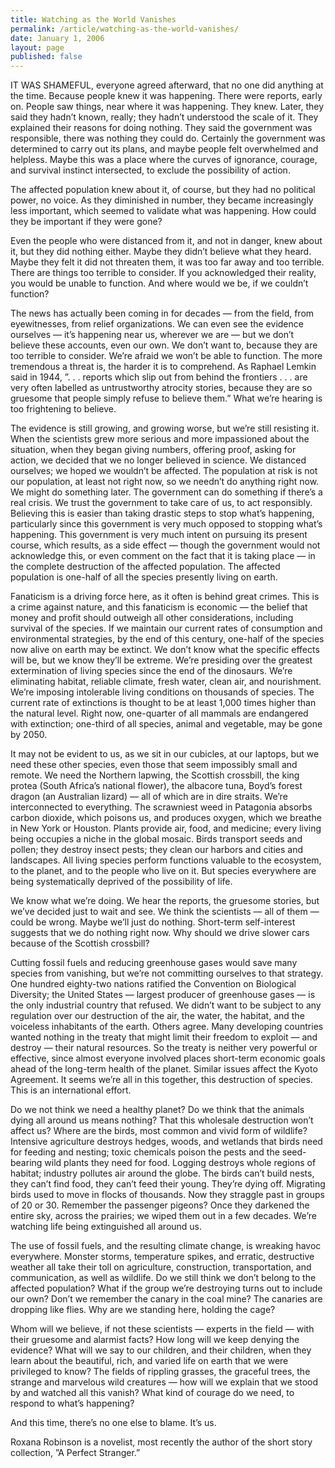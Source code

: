 ```yaml
---
title: Watching as the World Vanishes
permalink: /article/watching-as-the-world-vanishes/
date: January 1, 2006
layout: page
published: false
---
```

IT WAS SHAMEFUL, everyone agreed afterward, that no one did anything at the time. Because people knew it was happening. There were reports, early on. People saw things, near where it was happening. They knew. Later, they said they hadn&#8217;t known, really; they hadn&#8217;t understood the scale of it. They explained their reasons for doing nothing. They said the government was responsible, there was nothing they could do. Certainly the government was determined to carry out its plans, and maybe people felt overwhelmed and helpless. Maybe this was a place where the curves of ignorance, courage, and survival instinct intersected, to exclude the possibility of action.

The affected population knew about it, of course, but they had no political power, no voice. As they diminished in number, they became increasingly less important, which seemed to validate what was happening. How could they be important if they were gone?

Even the people who were distanced from it, and not in danger, knew about it, but they did nothing either. Maybe they didn&#8217;t believe what they heard. Maybe they felt it did not threaten them, it was too far away and too terrible. There are things too terrible to consider. If you acknowledged their reality, you would be unable to function. And where would we be, if we couldn&#8217;t function?

The news has actually been coming in for decades &#8212; from the field, from eyewitnesses, from relief organizations. We can even see the evidence ourselves &#8212; it&#8217;s happening near us, wherever we are &#8212; but we don&#8217;t believe these accounts, even our own. We don&#8217;t want to, because they are too terrible to consider. We&#8217;re afraid we won&#8217;t be able to function. The more tremendous a threat is, the harder it is to comprehend. As Raphael Lemkin said in 1944, &#8221;. . . reports which slip out from behind the frontiers . . . are very often labelled as untrustworthy atrocity stories, because they are so gruesome that people simply refuse to believe them.&#8221; What we&#8217;re hearing is too frightening to believe.

The evidence is still growing, and growing worse, but we&#8217;re still resisting it. When the scientists grew more serious and more impassioned about the situation, when they began giving numbers, offering proof, asking for action, we decided that we no longer believed in science. We distanced ourselves; we hoped we wouldn&#8217;t be affected. The population at risk is not our population, at least not right now, so we needn&#8217;t do anything right now. We might do something later. The government can do something if there&#8217;s a real crisis. We trust the government to take care of us, to act responsibly. Believing this is easier than taking drastic steps to stop what&#8217;s happening, particularly since this government is very much opposed to stopping what&#8217;s happening. This government is very much intent on pursuing its present course, which results, as a side effect &#8212; though the government would not acknowledge this, or even comment on the fact that it is taking place &#8212; in the complete destruction of the affected population. The affected population is one-half of all the species presently living on earth.

Fanaticism is a driving force here, as it often is behind great crimes. This is a crime against nature, and this fanaticism is economic &#8212; the belief that money and profit should outweigh all other considerations, including survival of the species. If we maintain our current rates of consumption and environmental strategies, by the end of this century, one-half of the species now alive on earth may be extinct. We don&#8217;t know what the specific effects will be, but we know they&#8217;ll be extreme. We&#8217;re presiding over the greatest extermination of living species since the end of the dinosaurs. We&#8217;re eliminating habitat, reliable climate, fresh water, clean air, and nourishment. We&#8217;re imposing intolerable living conditions on thousands of species. The current rate of extinctions is thought to be at least 1,000 times higher than the natural level. Right now, one-quarter of all mammals are endangered with extinction; one-third of all species, animal and vegetable, may be gone by 2050.

It may not be evident to us, as we sit in our cubicles, at our laptops, but we need these other species, even those that seem impossibly small and remote. We need the Northern lapwing, the Scottish crossbill, the king protea (South Africa&#8217;s national flower), the albacore tuna, Boyd&#8217;s forest dragon (an Australian lizard) &#8212; all of which are in dire straits. We&#8217;re interconnected to everything. The scrawniest weed in Patagonia absorbs carbon dioxide, which poisons us, and produces oxygen, which we breathe in New York or Houston. Plants provide air, food, and medicine; every living being occupies a niche in the global mosaic. Birds transport seeds and pollen; they destroy insect pests; they clean our harbors and cities and landscapes. All living species perform functions valuable to the ecosystem, to the planet, and to the people who live on it. But species everywhere are being systematically deprived of the possibility of life.

We know what we&#8217;re doing. We hear the reports, the gruesome stories, but we&#8217;ve decided just to wait and see. We think the scientists &#8212; all of them &#8212; could be wrong. Maybe we&#8217;ll just do nothing. Short-term self-interest suggests that we do nothing right now. Why should we drive slower cars because of the Scottish crossbill?

Cutting fossil fuels and reducing greenhouse gases would save many species from vanishing, but we&#8217;re not committing ourselves to that strategy. One hundred eighty-two nations ratified the Convention on Biological Diversity; the United States &#8212; largest producer of greenhouse gases &#8212; is the only industrial country that refused. We didn&#8217;t want to be subject to any regulation over our destruction of the air, the water, the habitat, and the voiceless inhabitants of the earth. Others agree. Many developing countries wanted nothing in the treaty that might limit their freedom to exploit &#8212; and destroy &#8212; their natural resources. So the treaty is neither very powerful or effective, since almost everyone involved places short-term economic goals ahead of the long-term health of the planet. Similar issues affect the Kyoto Agreement. It seems we&#8217;re all in this together, this destruction of species. This is an international effort.

Do we not think we need a healthy planet? Do we think that the animals dying all around us means nothing? That this wholesale destruction won&#8217;t affect us? Where are the birds, most common and vivid form of wildlife? Intensive agriculture destroys hedges, woods, and wetlands that birds need for feeding and nesting; toxic chemicals poison the pests and the seed-bearing wild plants they need for food. Logging destroys whole regions of habitat; industry pollutes air around the globe. The birds can&#8217;t build nests, they can&#8217;t find food, they can&#8217;t feed their young. They&#8217;re dying off. Migrating birds used to move in flocks of thousands. Now they straggle past in groups of 20 or 30. Remember the passenger pigeons? Once they darkened the entire sky, across the prairies; we wiped them out in a few decades. We&#8217;re watching life being extinguished all around us.

The use of fossil fuels, and the resulting climate change, is wreaking havoc everywhere. Monster storms, temperature spikes, and erratic, destructive weather all take their toll on agriculture, construction, transportation, and communication, as well as wildlife. Do we still think we don&#8217;t belong to the affected population? What if the group we&#8217;re destroying turns out to include our own? Don&#8217;t we remember the canary in the coal mine? The canaries are dropping like flies. Why are we standing here, holding the cage?

Whom will we believe, if not these scientists &#8212; experts in the field &#8212; with their gruesome and alarmist facts? How long will we keep denying the evidence? What will we say to our children, and their children, when they learn about the beautiful, rich, and varied life on earth that we were privileged to know? The fields of rippling grasses, the graceful trees, the strange and marvelous wild creatures &#8212; how will we explain that we stood by and watched all this vanish? What kind of courage do we need, to respond to what&#8217;s happening?

And this time, there&#8217;s no one else to blame. It&#8217;s us.

Roxana Robinson is a novelist, most recently the author of the short story collection, &#8221;A Perfect Stranger.&#8221;